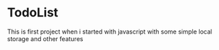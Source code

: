 # TodoList
This is first project when i started with javascript with some simple local storage and other features
